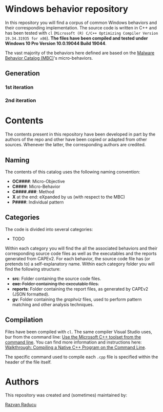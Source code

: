 # Windows behavior repository
In this repository you will find a corpus of common Windows behaviors and their corresponding implementation. The source code is written in C++ and has been tested with `cl` (`Microsoft (R) C/C++ Optimizing Compiler Version 19.34.31935 for x86`). **The files have been compiled and tested under Windows 10 Pro Version 10.0.19044 Build 19044**.

The vast majority of the behaviors here defined are based on the [Malware Behavior Catalog (MBC)](https://github.com/MBCProject/mbc-markdown)'s micro-behaviors.

## Generation

### 1st iteration

### 2nd iteration

# Contents
The contents present in this repository have been developed in part by the authors of the repo and other have been copied or adapted from other sources. Whenever the latter, the corresponding authors are credited.

## Naming
The contents of this catalog uses the following naming convention:
 
- **OC####**: Micro-Objective 
- **C####**: Micro-Behavior
- **C####.###**: Method
- **X** at the end: eXpanded by us (with respect to the MBC)
- **P####**: Individual pattern

## Categories
The code is divided into several categories:

- TODO

Within each category you will find the all the associated behaviors and their corresponding source code files as well as the executables and the reports generated from CAPEv2. For each behavior, the source code file has (or pretends to) a self-explanatory name. Within each category folder you will find the following structure: 

- **src**: Folder containing the source code files.
- ~~**exe**: Folder containing the executable files.~~
- **reports**: Folder containing the report files, as generated by CAPEv2 (JSON formatted).
- **gv**: Folder containing the _graphviz_ files, used to perform pattern matching and other analysis techniques.

## Compilation

Files have been compiled with `cl`. The same compiler Visual Studio uses, bur from the command line: [Use the Microsoft C++ toolset from the command line](https://learn.microsoft.com/en-us/cpp/build/building-on-the-command-line?view=msvc-170). You can find more information and instructions here: [Walkthrough: Compiling a Native C++ Program on the Command Line](https://learn.microsoft.com/en-us/cpp/build/walkthrough-compiling-a-native-cpp-program-on-the-command-line?view=msvc-170).

The specific command used to compile each `.cpp` file is specified within the header of the file itself.

# Authors
This repository was created and (sometimes) maintained by:

[Razvan Raducu](https://razvioverflow.github.io/)